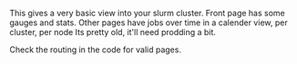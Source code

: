 This gives a very basic view into your slurm cluster. 
Front page has some gauges and stats. Other pages have jobs over time in a calender view, per cluster, per node
Its pretty old, it'll need prodding a bit.

Check the routing in the code for valid pages.
